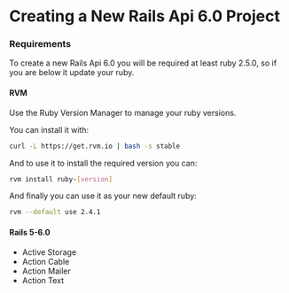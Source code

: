 # Creating a New Rails Api 6.0 Project

### Requirements

To create a new Rails Api 6.0 you will be required at least ruby 2.5.0, so if you are below it update your ruby.

#### RVM

Use the Ruby Version Manager to manage your ruby versions.

You can install it with:
```sh
curl -L https://get.rvm.io | bash -s stable
```

And to use it to install the required version you can:
```sh
rvm install ruby-[version]
```

And finally you can use it as your new default ruby:
```sh
rvm --default use 2.4.1
```

#### Rails 5-6.0
- Active Storage
- Action Cable
- Action Mailer
- Action Text
